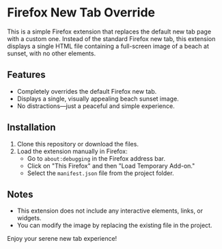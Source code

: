 # Firefox New Tab Override

This is a simple Firefox extension that replaces the default new tab page with a custom one. Instead of the standard Firefox new tab, this extension displays a single HTML file containing a full-screen image of a beach at sunset, with no other elements.

## Features
- Completely overrides the default Firefox new tab.
- Displays a single, visually appealing beach sunset image.
- No distractions—just a peaceful and simple experience.

## Installation
1. Clone this repository or download the files.
2. Load the extension manually in Firefox:
   - Go to `about:debugging` in the Firefox address bar.
   - Click on "This Firefox" and then "Load Temporary Add-on."
   - Select the `manifest.json` file from the project folder.

## Notes
- This extension does not include any interactive elements, links, or widgets.
- You can modify the image by replacing the existing file in the project.

Enjoy your serene new tab experience!

